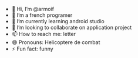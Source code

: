 - 👋 Hi, I’m @armoif
- 👀 I’m a french programer
- 🌱 I’m currently learning android studio
- 💞️ I’m looking to collaborate on application project
- 📫 How to reach me: letter
- 😄 Pronouns: Helicoptere de combat
- ⚡ Fun fact: funny
